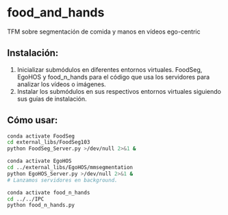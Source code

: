 # food_and_hands
TFM sobre segmentación de comida y manos en vídeos ego-centric


## Instalación:
1. Inicializar submódulos en diferentes entornos virtuales. FoodSeg, EgoHOS y food_n_hands para el código que usa los servidores para analizar los vídeos o imágenes.
2. Instalar los submódulos en sus respectivos entornos virtuales siguiendo sus guías de instalación.


## Cómo usar:
```sh
conda activate FoodSeg
cd external_libs/FoodSeg103
python FoodSeg_Server.py >/dev/null 2>&1 &

conda activate EgoHOS
cd ../external_libs/EgoHOS/mmsegmentation
python EgoHOS_Server.py >/dev/null 2>&1 &
# Lanzamos servidores en background.

conda activate food_n_hands
cd ../../IPC
python food_n_hands.py
```